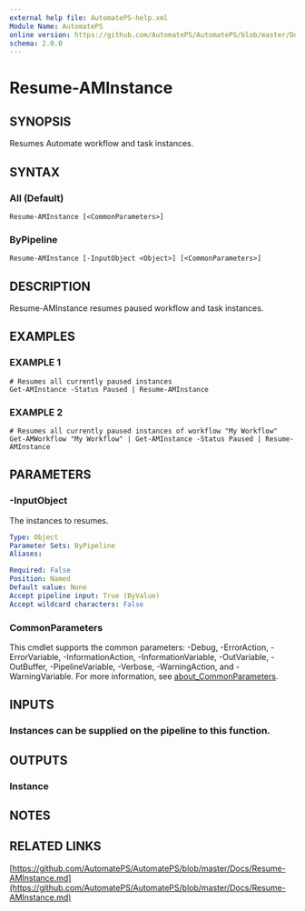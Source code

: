 ```yaml
---
external help file: AutomatePS-help.xml
Module Name: AutomatePS
online version: https://github.com/AutomatePS/AutomatePS/blob/master/Docs/Resume-AMInstance.md
schema: 2.0.0
---
```


# Resume-AMInstance

## SYNOPSIS
Resumes Automate workflow and task instances.

## SYNTAX

### All (Default)
```
Resume-AMInstance [<CommonParameters>]
```

### ByPipeline
```
Resume-AMInstance [-InputObject <Object>] [<CommonParameters>]
```

## DESCRIPTION
Resume-AMInstance resumes paused workflow and task instances.

## EXAMPLES

### EXAMPLE 1
```
# Resumes all currently paused instances
Get-AMInstance -Status Paused | Resume-AMInstance
```

### EXAMPLE 2
```
# Resumes all currently paused instances of workflow "My Workflow"
Get-AMWorkflow "My Workflow" | Get-AMInstance -Status Paused | Resume-AMInstance
```

## PARAMETERS

### -InputObject
The instances to resumes.

```yaml
Type: Object
Parameter Sets: ByPipeline
Aliases:

Required: False
Position: Named
Default value: None
Accept pipeline input: True (ByValue)
Accept wildcard characters: False
```

### CommonParameters
This cmdlet supports the common parameters: -Debug, -ErrorAction, -ErrorVariable, -InformationAction, -InformationVariable, -OutVariable, -OutBuffer, -PipelineVariable, -Verbose, -WarningAction, and -WarningVariable. For more information, see [about_CommonParameters](http://go.microsoft.com/fwlink/?LinkID=113216).

## INPUTS

### Instances can be supplied on the pipeline to this function.
## OUTPUTS

### Instance
## NOTES

## RELATED LINKS

[https://github.com/AutomatePS/AutomatePS/blob/master/Docs/Resume-AMInstance.md](https://github.com/AutomatePS/AutomatePS/blob/master/Docs/Resume-AMInstance.md)

